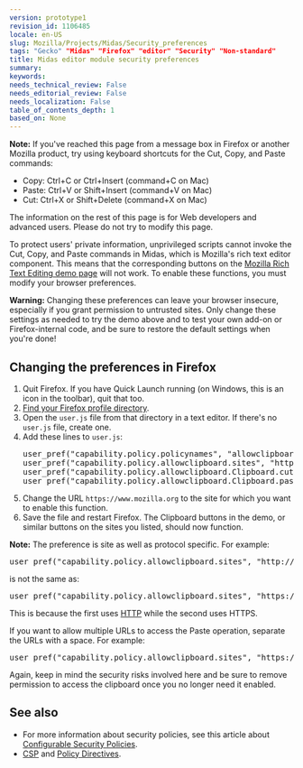 ```yaml
---
version: prototype1
revision_id: 1106485
locale: en-US
slug: Mozilla/Projects/Midas/Security_preferences
tags: "Gecko" "Midas" "Firefox" "editor" "Security" "Non-standard"
title: Midas editor module security preferences
summary: 
keywords: 
needs_technical_review: False
needs_editorial_review: False
needs_localization: False
table_of_contents_depth: 1
based_on: None
---
```

<div class="note">
<p><strong>Note:</strong> If you've reached this page from a message box in Firefox or another Mozilla product, try using keyboard shortcuts for the Cut, Copy, and Paste commands:</p>

<ul>
 <li>Copy: Ctrl+C or Ctrl+Insert (command+C on Mac)</li>
 <li>Paste: Ctrl+V or Shift+Insert (command+V on Mac)</li>
 <li>Cut: Ctrl+X or Shift+Delete (command+X on Mac)</li>
</ul>

<p>The information on the rest of this page is for Web developers and advanced users. Please do not try to modify this page.</p>
</div>

<p>To protect users' private information, unprivileged scripts cannot invoke the Cut, Copy, and Paste commands in Midas, which is Mozilla's rich text editor component. This means that the corresponding buttons on the <a href="http://www-archive.mozilla.org/editor/midasdemo/" title="http://www-archive.mozilla.org/editor/midasdemo/">Mozilla Rich Text Editing demo page</a> will not work. To enable these functions, you must modify your browser preferences.</p>

<div class="warning">
<p><strong>Warning:</strong> Changing these preferences can leave your browser insecure, especially if you grant permission to untrusted sites. Only change these settings as needed to try the demo above and to test your own add-on or Firefox-internal code, and be sure to restore the default settings when you're done!</p>
</div>

<h2 id="Changing_the_preferences_in_Firefox">Changing the preferences in Firefox</h2>

<ol>
 <li>Quit Firefox. If you have Quick Launch running (on Windows, this is an icon in the toolbar), quit that too.</li>
 <li><a class="external" href="http://support.mozilla.com/en-US/kb/Profiles">Find your Firefox profile directory</a>.</li>
 <li>Open the <code class="filename">user.js</code> file from that directory in a text editor. If there's no <code>user.js</code> file, create one.</li>
 <li>Add these lines to <code class="filename">user.js</code>:
  <pre class="code">user_pref("capability.policy.policynames", "allowclipboard");
user_pref("capability.policy.allowclipboard.sites", "https://www-archive.mozilla.org");
user_pref("capability.policy.allowclipboard.Clipboard.cutcopy", "allAccess");
user_pref("capability.policy.allowclipboard.Clipboard.paste", "allAccess");
</pre>
 </li>
 <li>Change the URL <span class="external"><code class="url">https://www.mozilla.org</code></span> to the site for which you want to enable this function.</li>
 <li>Save the file and restart Firefox. The Clipboard buttons in the demo, or similar buttons on the sites you listed, should now function.</li>
</ol>

<div class="note"><strong>Note:</strong> The preference is site as well as protocol specific. For example:

<pre>user_pref("capability.policy.allowclipboard.sites", "http://www-archive.mozilla.org")
</pre>

<p>is not the same as:</p>

<pre>user_pref("capability.policy.allowclipboard.sites", "https://www-archive.mozilla.org")
</pre>

<p>This is because the first uses <a href="/en-US/docs/HTTP" title="/en-US/docs/HTTP">HTTP</a> while the second uses HTTPS.</p>
If you want to allow multiple URLs to access the Paste operation, separate the URLs with a space. For example:

<pre>user_pref("capability.policy.allowclipboard.sites", "https://www-archive.mozilla.org https://developer.mozilla.org")
</pre>
</div>

<p>Again, keep in mind the security risks involved here and be sure to remove permission to access the clipboard once you no longer need it enabled.</p>

<h2 id="See_also">See also</h2>

<ul>
 <li id="For_more_information_about_security_policies.2C_see_this_article_about_Configurable_Security_Policies.">For more information about security policies, see this article about <a href="http://www.mozilla.org/projects/security/components/ConfigPolicy.html" title="http://www.mozilla.org/projects/security/components/ConfigPolicy.html">Configurable Security Policies</a>.</li>
 <li><a href="/en-US/docs/Web/Security/CSP">CSP</a> and <a href="/en-US/docs/Web/Security/CSP/CSP_policy_directives">Policy Directives</a>.</li>
</ul>

